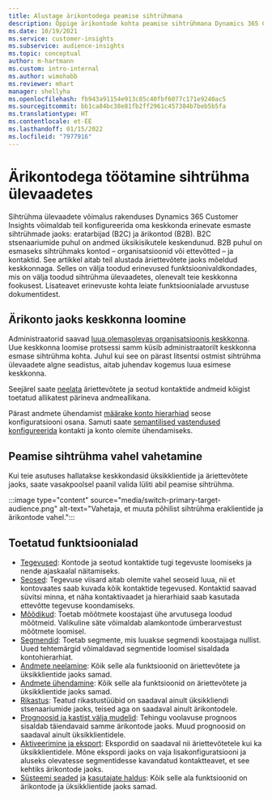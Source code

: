 ```yaml
---
title: Alustage ärikontodega peamise sihtrühmana
description: Õppige ärikontode kohta peamise sihtrühmana Dynamics 365 Customer Insights abil.
ms.date: 10/19/2021
ms.service: customer-insights
ms.subservice: audience-insights
ms.topic: conceptual
author: m-hartmann
ms.custom: intro-internal
ms.author: wimohabb
ms.reviewer: mhart
manager: shellyha
ms.openlocfilehash: fb943a91154e913c85c40fbf6077c171e9240ac5
ms.sourcegitcommit: bb1ca84bc38e81fb2ff2961c457384b7beb5b5fa
ms.translationtype: HT
ms.contentlocale: et-EE
ms.lasthandoff: 01/15/2022
ms.locfileid: "7977916"
---
```

# <a name="work-with-business-accounts-in-audience-insights"></a>Ärikontodega töötamine sihtrühma ülevaadetes

Sihtrühma ülevaadete võimalus rakenduses Dynamics 365 Customer Insights võimaldab teil konfigureerida oma keskkonda erinevate esmaste sihtrühmade jaoks: eratarbijad (B2C) ja ärikontod (B2B). B2C stsenaariumide puhul on andmed üksikisikutele keskendunud. B2B puhul on esmaseks sihtrühmaks kontod – organisatsioonid või ettevõtted – ja kontaktid. See artikkel aitab teil alustada äriettevõtete jaoks mõeldud keskkonnaga. Selles on välja toodud erinevused funktsioonivaldkondades, mis on välja toodud sihtrühma ülevaadetes, olenevalt teie keskkonna fookusest. Lisateavet erinevuste kohta leiate funktsioonialade arvustuse dokumentidest. 

## <a name="create-an-environment-for-business-accounts"></a>Ärikonto jaoks keskkonna loomine

Administraatorid saavad [luua olemasolevas organisatsioonis keskkonna](create-environment.md). Uue keskkonna loomise protsessi samm küsib administraatorilt keskkonna esmase sihtrühma kohta. Juhul kui see on pärast litsentsi ostmist sihtrühma ülevaadete algne seadistus, aitab juhendav kogemus luua esimese keskkonna.

Seejärel saate [neelata](data-sources.md) äriettevõtete ja seotud kontaktide andmeid kõigist toetatud allikatest pärineva andmeallikana.

Pärast andmete ühendamist [määrake konto hierarhiad](relationships.md#set-up-account-hierarchies) seose konfiguratsiooni osana. Samuti saate [semantilised vastendused konfigureerida](semantic-mappings.md) kontakti ja konto olemite ühendamiseks. 

## <a name="switch-between-primary-target-audience"></a>Peamise sihtrühma vahel vahetamine

Kui teie asutuses hallatakse keskkondasid üksikklientide ja äriettevõtete jaoks, saate vasakpoolsel paanil valida lüliti abil peamise sihtrühma.

:::image type="content" source="media/switch-primary-target-audience.png" alt-text="Vahetaja, et muuta põhilist sihtrühma eraklientide ja ärikontode vahel.":::

## <a name="supported-feature-areas"></a>Toetatud funktsioonialad

- [Tegevused](activities.md): Kontode ja seotud kontaktide tugi tegevuste loomiseks ja nende ajaskaalal näitamiseks.
- [Seosed](relationships.md): Tegevuse viisard aitab olemite vahel seoseid luua, nii et kontovaates saab kuvada kõik kontaktide tegevused. Kontaktid saavad süvitsi minna, et näha kontaktivaadet ja hierarhiaid saab kasutada ettevõtte tegevuse koondamiseks.
- [Mõõdikud](measures.md): Toetab mõõtmete koostajast ühe arvutusega loodud mõõtmeid. Valikuline säte võimaldab alamkontode ümberarvestust mõõtmete loomisel.
- [Segmendid](segments.md): Toetab segmente, mis luuakse segmendi koostajaga nullist. Uued tehtemärgid võimaldavad segmentide loomisel sisaldada kontohierarhiat.
- [Andmete neelamine](data-sources.md): Kõik selle ala funktsioonid on äriettevõtete ja üksikklientide jaoks samad.
- [Andmete ühendamine](data-unification.md): Kõik selle ala funktsioonid on äriettevõtete ja üksikklientide jaoks samad.
- [Rikastus](enrichment-hub.md): Teatud rikastustüübid on saadaval ainult üksikkliendi stsenaariumide jaoks, teised aga on saadaval ainult ärikontodele.
- [Prognoosid ja kastist välja mudelid](predictions-overview.md): Tehingu voolavuse prognoos sisaldab täiendavaid samme ärikontode jaoks. Muud prognoosid on saadaval ainult üksikklientidele.
- [Aktiveerimine ja eksport](export-destinations.md): Ekspordid on saadaval nii äriettevõtetele kui ka üksikklientidele. Mõne ekspordi jaoks on vaja lisakonfiguratsiooni ja aluseks olevatesse segmentidesse kavandatud kontaktteavet, et see kehtiks ärikontode jaoks.
- [Süsteemi seaded](system.md) ja [kasutajate haldus](permissions.md): Kõik selle ala funktsioonid on ärikontode ja üksikklientide jaoks samad.

